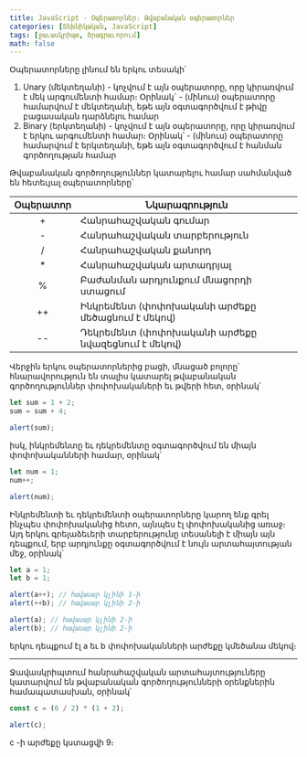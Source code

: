 ```yaml
---
title: JavaScript - Oպերատորներ։ Թվաբանական օպերատորներ
categories: [Տեխնիկական, JavaScript]
tags: [ջաւասկրիպտ, ծրագրաւորում]
math: false
---
```


Օպերատորները լինում են երկու տեսակի՝

1. Unary (մեկտեղանի) - կոչվում է այն օպերատորը, որը կիրառվում է մեկ արգումենտի համար։ Օրինակ` - (մինուս) օպերատորը համարվում է մեկտեղանի, եթե այն օգտագործվում է թիվը բացասական դարձնելու համար
2. Binary (երկտեղանի) - կոչվում է այն օպերատորը, որը կիրառվում է երկու արգումենտի համար։ Օրինակ՝ - (մինուս) օպերատորը համարվում է երկտեղանի, եթե այն օգտագործվում է հանման գործողության համար

Թվաբանական գործողություններ կատարելու համար սահմանված են հետեւյալ օպերատորները՝

| Օպերատոր | Նկարագրություն                                   |
| :------: | ------------------------------------------------ |
|    +     | Հանրահաշվական գումար                             |
|    -     | Հանրահաշվական տարբերություն                      |
|    /     | Հանրահաշվական քանորդ                             |
|    \*    | Հանրահաշվական արտադրյալ                          |
|    %     | Բաժանման արդյունքում մնացորդի ստացում            |
|    ++    | Ինկրեմենտ (փոփոխականի արժեքը մեծացնում է մեկով)  |
|    --    | Դեկրեմենտ (փոփոխականի արժեքը նվազեցնում է մեկով) |

Վերջին երկու օպերատորներից բացի, մնացած բոլորը՝ հնարավորություն են տալիս կատարել թվաբանական գործողություններ փոփոխակաների եւ թվերի հետ, օրինակ՝

```js
let sum = 1 + 2;
sum = sum + 4;

alert(sum);
```

իսկ, ինկրեմենտը եւ դեկրեմենտը օգտագործվում են միայն փոփոխականների համար, օրինակ՝

```js
let num = 1;
num++;

alert(num);
```

Ինկրեմենտի եւ դեկրեմենտի օպերատորները կարող ենք գրել ինչպես փոփոխականից հետո, այնպես էլ փոփոխականից առաջ։ Այդ երկու գրելաձեւերի տարբերությունը տեսանելի է միայն այն դեպքում, երբ արդյունքը օգտագործվում է նույն արտահայտության մեջ, օրինակ՝

```js
let a = 1;
let b = 1;

alert(a++); // հավասար կլինի 1-ի
alert(++b); // հավասար կլինի 2-ի

alert(a); // հավասար կլինի 2-ի
alert(b); // հավասար կլինի 2-ի
```

երկու դեպքում էլ a եւ b փոփոխականների արժեքը կմեծանա մեկով։

---

Ջավասկրիպտում հանրահաշվական արտահայտություները կատարվում են թվաբանական գործողությունների օրենքներին համապատասխան, օրինակ՝

```js
const c = (6 / 2) * (1 + 2);

alert(c);
```

c -ի արժեքը կստացվի 9։
